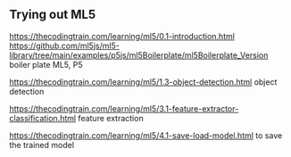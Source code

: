 ## Trying out ML5

https://thecodingtrain.com/learning/ml5/0.1-introduction.html 
https://github.com/ml5js/ml5-library/tree/main/examples/p5js/ml5Boilerplate/ml5Boilerplate_Version boiler plate ML5, P5

https://thecodingtrain.com/learning/ml5/1.3-object-detection.html object detection

https://thecodingtrain.com/learning/ml5/3.1-feature-extractor-classification.html feature extraction

https://thecodingtrain.com/learning/ml5/4.1-save-load-model.html to save the trained model
